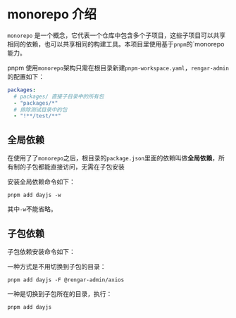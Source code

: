 # monorepo 介绍

`monorepo` 是一个概念，它代表一个仓库中包含多个子项目，这些子项目可以共享相同的依赖，也可以共享相同的构建工具。本项目里使用基于`pnpm`的`monorepo 能力。

pnpm 使用`monorepo`架构只需在根目录新建`pnpm-workspace.yaml`，`rengar-admin`的配置如下：

```yaml
packages:
  # packages/ 直接子目录中的所有包
  - "packages/*"
  # 排除测试目录中的包
  - "!**/test/**"
```

## 全局依赖

在使用了了`monorepo`之后，根目录的`package.json`里面的依赖叫做**全局依赖**，所有制的子包都能直接访问，无需在子包安装

安装全局依赖命令如下：

```shell
pnpm add dayjs -w
```

其中`-w`不能省略。

## 子包依赖

子包依赖安装命令如下：

一种方式是不用切换到子包的目录：

```shell
pnpm add dayjs -F @rengar-admin/axios
```

一种是切换到子包所在的目录，执行：

```shell
pnpm add dayjs
```
